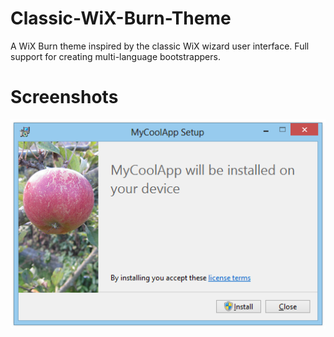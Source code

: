 # Classic-WiX-Burn-Theme
A WiX Burn theme inspired by the classic WiX wizard user interface. Full support for creating multi-language bootstrappers.

# Screenshots
![Stateless Designer](/Documentation/Screenshot.PNG "Stateless Designer")

